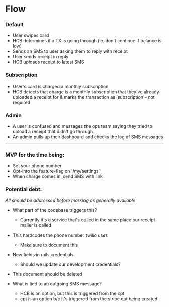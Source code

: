 # Flow

### Default

- User swipes card
- HCB determines if a TX is going through (ie. don't continue if balance is low)
- Sends an SMS to user asking them to reply with receipt
- User sends receipt in reply
- HCB uploads receipt to latest SMS

### Subscription

- User's card is charged a monthly subscription
- HCB detects that charge is a monthly subscription that they've already uploaded a receipt for & marks the transaction as 'subscription'– not required

### Admin

- A user is confused and messages the ops team saying they tried to upload a receipt that didn't go through.
- An admin pulls up their dashboard and checks the log of SMS messages

---

### MVP for the time being:

- Set your phone number
- Opt-into the feature-flag on '/my/settings'
- When charge comes in, send SMS with link

### Potential debt:

_All should be addressed before marking as generally available_

- What part of the codebase triggers this?
  - Currently it's a service that's called in the same place our receipt mailer is called

- This hardcodes the phone number twilio uses
  - Make sure to document this

- New fields in rails credentials
  - Should we update our development credentials?

- This document should be deleted

- What is tied to an outgoing SMS message?
  - HCB is an option, but this is triggered from the cpt
  - cpt is an option b/c it's triggered from the stripe cpt being created